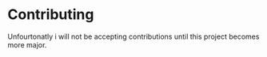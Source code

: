 # Contributing

Unfourtonatly i will not be accepting contributions until this project becomes more major.
